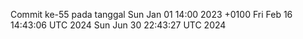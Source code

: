 Commit ke-55 pada tanggal Sun Jan 01 14:00 2023 +0100
Fri Feb 16 14:43:06 UTC 2024
Sun Jun 30 22:43:27 UTC 2024
